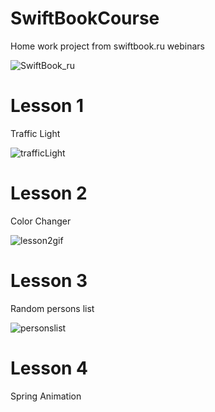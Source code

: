 # SwiftBookCourse
Home work project from swiftbook.ru webinars

![SwiftBook_ru](https://user-images.githubusercontent.com/30910230/54920927-8ffada00-4f15-11e9-8353-8e0c9b87f6c6.png)

# Lesson 1
Traffic Light

![trafficLight](https://user-images.githubusercontent.com/30910230/54921068-dea87400-4f15-11e9-8d03-2bc6ba9345a5.gif)
# Lesson 2
Color Changer

![lesson2gif](https://user-images.githubusercontent.com/30910230/55163065-27f8fd80-517a-11e9-940f-aa35679973ff.gif)
# Lesson 3
Random persons list

![personslist](https://user-images.githubusercontent.com/30910230/55730388-bb56ec00-5a20-11e9-859a-6fd90237acfa.gif)
# Lesson 4
Spring Animation 


